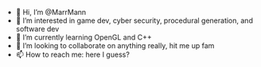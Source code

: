 - 👋 Hi, I’m @MarrMann
- 👀 I’m interested in game dev, cyber security, procedural generation, and software dev
- 🌱 I’m currently learning OpenGL and C++
- 💞️ I’m looking to collaborate on anything really, hit me up fam
- 📫 How to reach me: here I guess?

<!---
MarrMann/MarrMann is a ✨ special ✨ repository because its `README.md` (this file) appears on your GitHub profile.
You can click the Preview link to take a look at your changes.
--->
<!--START_SECTION:waka-->
<!--END_SECTION:waka-->
